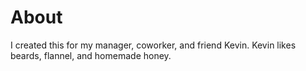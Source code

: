 # About

I created this for my manager, coworker, and friend Kevin. Kevin likes beards, flannel, and homemade honey.
